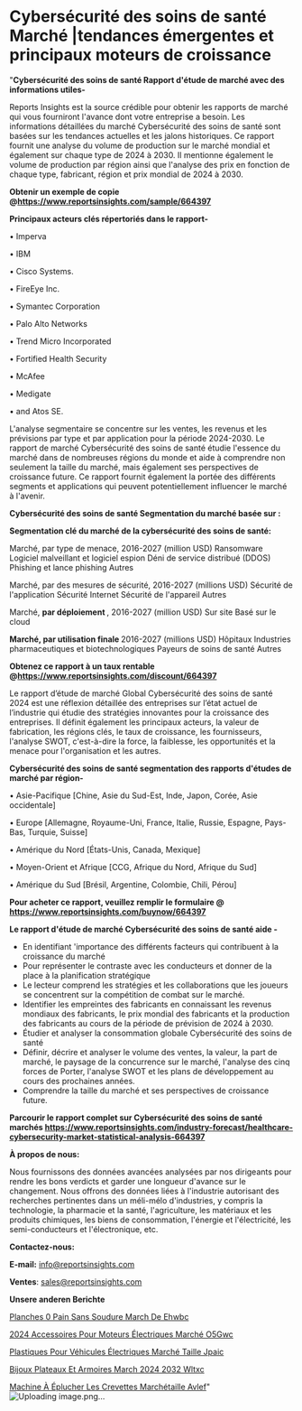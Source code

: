 # Cybersécurité des soins de santé Marché |tendances émergentes et principaux moteurs de croissance

"<strong>Cybersécurité des soins de santé Rapport d'étude de marché avec des informations utiles-</strong>

Reports Insights est la source crédible pour obtenir les rapports de marché qui vous fourniront l'avance dont votre entreprise a besoin. Les informations détaillées du marché Cybersécurité des soins de santé sont basées sur les tendances actuelles et les jalons historiques. Ce rapport fournit une analyse du volume de production sur le marché mondial et également sur chaque type de 2024 à 2030. Il mentionne également le volume de production par région ainsi que l'analyse des prix en fonction de chaque type, fabricant, région et prix mondial de 2024 à 2030.

<strong><b>Obtenir un exemple de copie @</b></strong><a href=https://www.reportsinsights.com/sample/664397><strong><b>https://www.reportsinsights.com/sample/664397</b></strong></a>

<b>Principaux acteurs clés répertoriés dans le rapport-</b>

<b> </b>• Imperva

• IBM

• Cisco Systems.

• FireEye Inc.

• Symantec Corporation

• Palo Alto Networks

• Trend Micro Incorporated

• Fortified Health Security

• McAfee

• Medigate

• and Atos SE.

L'analyse segmentaire se concentre sur les ventes, les revenus et les prévisions par type et par application pour la période 2024-2030. Le rapport de marché Cybersécurité des soins de santé étudie l'essence du marché dans de nombreuses régions du monde et aide à comprendre non seulement la taille du marché, mais également ses perspectives de croissance future. Ce rapport fournit également la portée des différents segments et applications qui peuvent potentiellement influencer le marché à l'avenir.

<strong>Cybersécurité des soins de santé Segmentation du marché basée sur :</strong>

<strong> Segmentation clé du marché de la cybersécurité des soins de santé: </strong>

Marché, par type de menace, 2016-2027 (million USD)
Ransomware
Logiciel malveillant et logiciel espion
Déni de service distribué (DDOS)
Phishing et lance phishing
Autres

Marché, par des mesures de sécurité, 2016-2027 (millions USD)
Sécurité de l'application
Sécurité Internet
Sécurité de l'appareil
Autres

Marché, <strong> par déploiement </strong>, 2016-2027 (million USD)
Sur site
Basé sur le cloud

<strong> Marché, par utilisation finale </strong> 2016-2027 (millions USD)
Hôpitaux
Industries pharmaceutiques et biotechnologiques
Payeurs de soins de santé
Autres

<strong><b>Obtenez ce rapport à un taux rentable @</b></strong><a href=https://www.reportsinsights.com/discount/664397><strong><b>https://www.reportsinsights.com/discount/664397</b></strong></a>

Le rapport d’étude de marché Global Cybersécurité des soins de santé 2024 est une réflexion détaillée des entreprises sur l’état actuel de l’industrie qui étudie des stratégies innovantes pour la croissance des entreprises. Il définit également les principaux acteurs, la valeur de fabrication, les régions clés, le taux de croissance, les fournisseurs, l'analyse SWOT, c'est-à-dire la force, la faiblesse, les opportunités et la menace pour l'organisation et les autres.

<strong>Cybersécurité des soins de santé segmentation des rapports d'études de marché par région-</strong>

• Asie-Pacifique [Chine, Asie du Sud-Est, Inde, Japon, Corée, Asie occidentale]

• Europe [Allemagne, Royaume-Uni, France, Italie, Russie, Espagne, Pays-Bas, Turquie, Suisse]

• Amérique du Nord [États-Unis, Canada, Mexique]

• Moyen-Orient et Afrique [CCG, Afrique du Nord, Afrique du Sud]

• Amérique du Sud [Brésil, Argentine, Colombie, Chili, Pérou]

<strong>Pour acheter ce rapport, veuillez remplir le formulaire @   <a href=https://www.reportsinsights.com/buynow/664397>https://www.reportsinsights.com/buynow/664397</a></strong>

<strong>Le rapport d'étude de marché Cybersécurité des soins de santé aide -</strong>
<ul>
  <li>En identifiant 'importance des différents facteurs qui contribuent à la croissance du marché</li>
  <li>Pour représenter le contraste avec les conducteurs et donner de la place à la planification stratégique</li>
  <li>Le lecteur comprend les stratégies et les collaborations que les joueurs se concentrent sur la compétition de combat sur le marché.</li>
  <li>Identifier les empreintes des fabricants en connaissant les revenus mondiaux des fabricants, le prix mondial des fabricants et la production des fabricants au cours de la période de prévision de 2024 à 2030.</li>
  <li>Étudier et analyser la consommation globale Cybersécurité des soins de santé</li>
  <li>Définir, décrire et analyser le volume des ventes, la valeur, la part de marché, le paysage de la concurrence sur le marché, l'analyse des cinq forces de Porter, l'analyse SWOT et les plans de développement au cours des prochaines années.</li>
  <li>Comprendre la taille du marché et ses perspectives de croissance future.</li>
</ul>

<strong>Parcourir le rapport complet sur Cybersécurité des soins de santé marchés <a href=https://www.reportsinsights.com/industry-forecast/healthcare-cybersecurity-market-statistical-analysis-664397>https://www.reportsinsights.com/industry-forecast/healthcare-cybersecurity-market-statistical-analysis-664397</a></strong>

<strong>À propos de nous:</strong>

Nous fournissons des données avancées analysées par nos dirigeants pour rendre les bons verdicts et garder une longueur d'avance sur le changement. Nous offrons des données liées à l'industrie autorisant des recherches pertinentes dans un méli-mélo d'industries, y compris la technologie, la pharmacie et la santé, l'agriculture, les matériaux et les produits chimiques, les biens de consommation, l'énergie et l'électricité, les semi-conducteurs et l'électronique, etc.

<strong>Contactez-nous:</strong>

<strong>E-mail:</strong> <a href=mailto:info@reportsinsights.com>info@reportsinsights.com</a>

<strong>Ventes</strong>: <a href=mailto:sales@reportsinsights.com>sales@reportsinsights.com</a>

<strong>Unsere anderen Berichte</strong>

<a href=https://www.linkedin.com/pulse/planches-%C3%A0-pain-sans-soudure-march%C3%A9-de-ehwbc/>Planches  0 Pain Sans Soudure March De Ehwbc</a>

<a href=https://www.linkedin.com/pulse/2024-accessoires-pour-moteurs-électriques-marché-o5gwc/>2024 Accessoires Pour Moteurs Électriques Marché O5Gwc</a>

<a href=https://www.linkedin.com/pulse/plastiques-pour-véhicules-électriques-marché-taille-jpaic/>Plastiques Pour Véhicules Électriques Marché Taille Jpaic</a>

<a href=https://www.linkedin.com/pulse/bijoux-plateaux-et-armoires-march%C3%A9-2024-2032-wltxc/>Bijoux Plateaux Et Armoires March 2024 2032 Wltxc</a>

<a href=https://www.linkedin.com/pulse/machine-à-éplucher-les-crevettes-marchétaille-avlef/>Machine À Éplucher Les Crevettes Marchétaille Avlef</a>"
![Uploading image.png…]()
